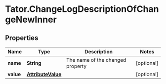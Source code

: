 # Tator.ChangeLogDescriptionOfChangeNewInner

## Properties

Name | Type | Description | Notes
------------ | ------------- | ------------- | -------------
**name** | **String** | The name of the changed property | [optional] 
**value** | [**AttributeValue**](AttributeValue.md) |  | [optional] 



